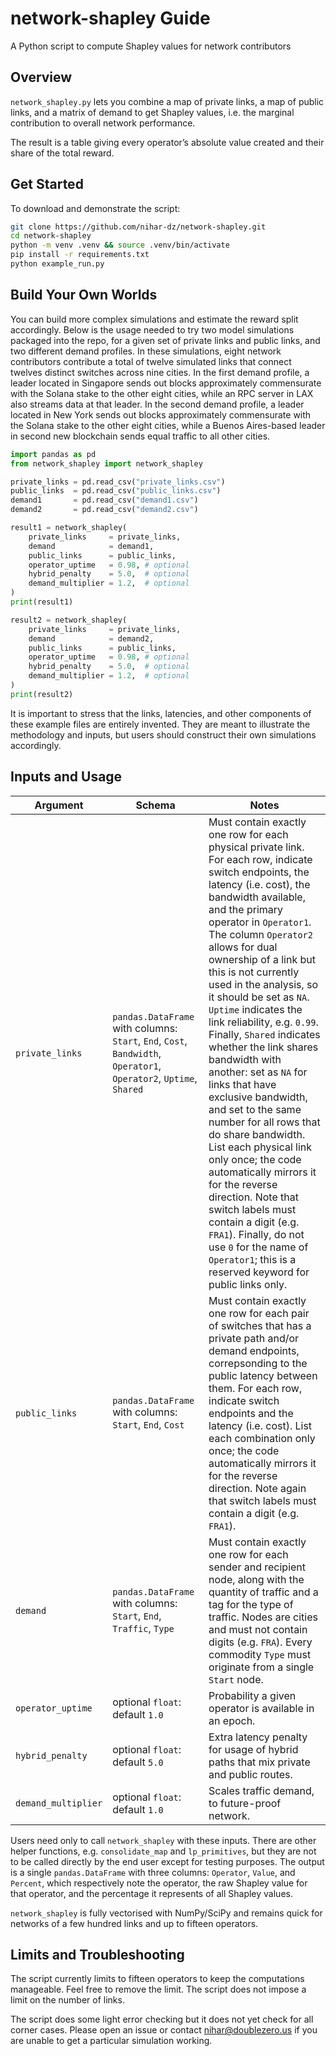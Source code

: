 # network-shapley Guide
A Python script to compute Shapley values for network contributors

## Overview
```network_shapley.py``` lets you combine a map of private links, a map of public links, and a matrix of demand to get Shapley values, i.e. the marginal contribution to overall network performance.

The result is a table giving every operator’s absolute value created and their share of the total reward.

## Get Started
To download and demonstrate the script:
```bash
git clone https://github.com/nihar-dz/network-shapley.git
cd network-shapley
python -m venv .venv && source .venv/bin/activate
pip install -r requirements.txt
python example_run.py
```

## Build Your Own Worlds
You can build more complex simulations and estimate the reward split accordingly. Below is the usage needed to try two model simulations packaged into the repo, for a given set of private links and public links, and two different demand profiles. In these simulations, eight network contributors contribute a total of twelve simulated links that connect twelves distinct switches across nine cities. In the first demand profile, a leader located in Singapore sends out blocks approximately commensurate with the Solana stake to the other eight cities, while an RPC server in LAX also streams data at that leader. In the second demand profile, a leader located in New York sends out blocks approximately commensurate with the Solana stake to the other eight cities, while a Buenos Aires-based leader in second new blockchain sends equal traffic to all other cities.

```python
import pandas as pd
from network_shapley import network_shapley

private_links = pd.read_csv("private_links.csv")
public_links  = pd.read_csv("public_links.csv")
demand1       = pd.read_csv("demand1.csv")
demand2       = pd.read_csv("demand2.csv")

result1 = network_shapley(
    private_links     = private_links,
    demand            = demand1,
    public_links      = public_links,
    operator_uptime   = 0.98, # optional
    hybrid_penalty    = 5.0,  # optional
    demand_multiplier = 1.2,  # optional
)
print(result1)

result2 = network_shapley(
    private_links     = private_links,
    demand            = demand2,
    public_links      = public_links,
    operator_uptime   = 0.98, # optional
    hybrid_penalty    = 5.0,  # optional
    demand_multiplier = 1.2,  # optional
)
print(result2)
```

It is important to stress that the links, latencies, and other components of these example files are entirely invented. They are meant to illustrate the methodology and inputs, but users should construct their own simulations accordingly.

## Inputs and Usage

| Argument | Schema | Notes |
| ----------- | ----------- | ----------- |
| ```private_links``` | ```pandas.DataFrame``` with columns: ```Start```, ```End```, ```Cost```, ```Bandwidth```, ```Operator1```, ```Operator2```, ```Uptime```, ```Shared``` | Must contain exactly one row for each physical private link. For each row, indicate switch endpoints, the latency (i.e. cost), the bandwidth available, and the primary operator in ```Operator1```. The column ```Operator2``` allows for dual ownership of a link but this is not currently used in the analysis, so it should be set as ```NA```. ```Uptime``` indicates the link reliability, e.g. ```0.99```. Finally, ```Shared``` indicates whether the link shares bandwidth with another: set as ```NA``` for links that have exclusive bandwidth, and set to the same number for all rows that do share bandwidth. List each physical link only once; the code automatically mirrors it for the reverse direction. Note that switch labels must contain a digit (e.g. ```FRA1```).  Finally, do not use ```0``` for the name of ```Operator1```; this is a reserved keyword for public links only. |
| ```public_links``` | ```pandas.DataFrame``` with columns: ```Start```, ```End```, ```Cost``` | Must contain exactly one row for each pair of switches that has a private path and/or demand endpoints, correpsonding to the public latency between them. For each row, indicate switch endpoints and the latency (i.e. cost). List each combination only once; the code automatically mirrors it for the reverse direction. Note again that switch labels must contain a digit (e.g. ```FRA1```). |
| ```demand``` | ```pandas.DataFrame``` with columns: ```Start```, ```End```, ```Traffic```, ```Type``` | Must contain exactly one row for each sender and recipient node, along with the quantity of traffic and a tag for the type of traffic. Nodes are cities and must not contain digits (e.g. ```FRA```). Every commodity ```Type``` must originate from a single ```Start``` node. |
| ```operator_uptime``` | optional ```float```: default ```1.0``` | Probability a given operator is available in an epoch. |
| ```hybrid_penalty``` | optional ```float```: default ```5.0``` | Extra latency penalty for usage of hybrid paths that mix private and public routes. |
| ```demand_multiplier``` | optional ```float```: default ```1.0``` | Scales traffic demand, to future-proof network. |

Users need only to call ```network_shapley``` with these inputs. There are other helper functions, e.g. ```consolidate_map``` and ```lp_primitives```, but they are not to be called directly by the end user except for testing purposes. The output is a single ```pandas.DataFrame``` with three columns: ```Operator```, ```Value```, and ```Percent```, which respectively note the operator, the raw Shapley value for that operator, and the percentage it represents of all Shapley values.

```network_shapley``` is fully vectorised with NumPy/SciPy and remains quick for networks of a few hundred links and up to fifteen operators.

## Limits and Troubleshooting
The script currently limits to fifteen operators to keep the computations manageable. Feel free to remove the limit. The script does not impose a limit on the number of links.

The script does some light error checking but it does not yet check for all corner cases. Please open an issue or contact nihar@doublezero.us if you are unable to get a particular simulation working.
